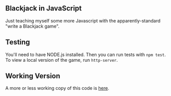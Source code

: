 ## Blackjack in JavaScript

Just teaching myself some more Javascript with the apparently-standard "write a Blackjack game".

## Testing
You'll need to have NODE.js installed. Then you can run tests with `npm test`. To view a local version of the game, run `http-server`.

## Working Version
A more or less working copy of this code is [here](https://amberwilkie.github.io/blackjack-js/).

